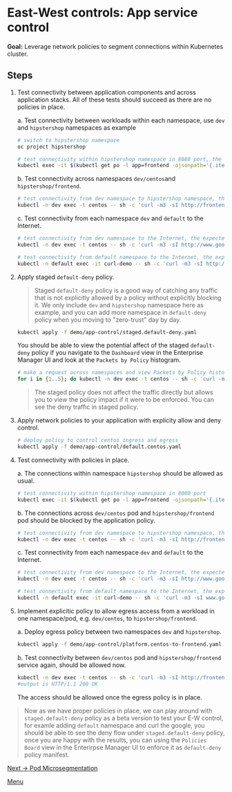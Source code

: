 # East-West controls: App service control

**Goal:** Leverage network policies to segment connections within Kubernetes cluster.

## Steps

1. Test connectivity between application components and across application stacks. All of these tests should succeed as there are no policies in place.

    a. Test connectivity between workloads within each namespace, use `dev` and `hipstershop` namespaces as example

    ```bash
    # switch to hipstershop namespace
    oc project hipstershop
    ```

    ```bash
    # test connectivity within hipstershop namespace in 8080 port, the expected result is "recommendationservice (x.x.x.x:8080) open"
    kubectl exec -it $(kubectl get po -l app=frontend -ojsonpath='{.items[0].metadata.name}')  -c server -- sh -c 'nc -zv recommendationservice 8080'
    ```

    b. Test connectivity across namespaces `dev/centos`and `hipstershop/frontend`.
    ```bash
    # test connectivity from dev namespace to hipstershop namespace, the expected result is "HTTP/1.1 200 OK"
    kubectl -n dev exec -t centos -- sh -c 'curl -m3 -sI http://frontend.hipstershop 2>/dev/null | grep -i http'
    ```

    c. Test connectivity from each namespace `dev` and `default` to the Internet.

    ```bash
    # test connectivity from dev namespace to the Internet, the expected result is "HTTP/1.1 200 OK"
    kubectl -n dev exec -t centos -- sh -c 'curl -m3 -sI http://www.google.com 2>/dev/null | grep -i http'
    
    # test connectivity from default namespace to the Internet, the expected result is "HTTP/1.1 200 OK"
    kubectl -n default exec -it curl-demo -- sh -c 'curl -m3 -sI http://www.google.com 2>/dev/null | grep -i http'
    
    ```

2. Apply staged `default-deny` policy.

    >Staged `default-deny` policy is a good way of catching any traffic that is not explicitly allowed by a policy without explicitly blocking it. We only include `dev` and `hipstershop` namespace here as example, and you can add more namespace in `default-deny` policy when you moving to "zero-trust" day by day.

    ```bash
    kubectl apply -f demo/app-control/staged.default-deny.yaml
    ```

    You should be able to view the potential affect of the staged `default-deny` policy if you navigate to the `Dashboard` view in the Enterprise Manager UI and look at the `Packets by Policy` histogram.

    ```bash
    # make a request across namespaces and view Packets by Policy histogram, the expected result is "HTTP/1.1 200 OK"
    for i in {1..5}; do kubectl -n dev exec -t centos -- sh -c 'curl -m3 -sI http://frontend.hipstershop 2>/dev/null | grep -i http'; sleep 2; done
    ```

    >The staged policy does not affect the traffic directly but allows you to view the policy impact if it were to be enforced. You can see the deny traffic in staged policy. 

3. Apply network policies to your application with explicity allow and deny control.

    ```bash
    # deploy policy to control centos ingress and egress
    kubectl apply -f demo/app-control/default.centos.yaml

    ```


4. Test connectivity with policies in place.

    a. The connections within namespace `hipstershop` should be allowed as usual.

    ```bash
    # test connectivity within hipstershop namespace in 8080 port
    kubectl exec -it $(kubectl get po -l app=frontend -ojsonpath='{.items[0].metadata.name}')  -c server -- sh -c 'nc -zv recommendationservice 8080'
    ```

    b. The connections across `dev/centos` pod and `hipstershop/frontend` pod should be blocked by the application policy.
    ```bash
    # test connectivity from dev namespace to hipstershop namespace, the expected result is "command terminated with exit code 1"
    kubectl -n dev exec -t centos -- sh -c 'curl -m3 -sI http://frontend.hipstershop 2>/dev/null | grep -i http'

    ```

    c. Test connectivity from each namespace `dev` and `default` to the Internet. 

    ```bash
    # test connectivity from dev namespace to the Internet, the expected result is "command terminated with exit code 1"
    kubectl -n dev exec -t centos -- sh -c 'curl -m3 -sI http://www.google.com 2>/dev/null | grep -i http'
    ```

    ```bash
    # test connectivity from default namespace to the Internet, the expected result is "HTTP/1.1 200 OK"
    kubectl -n default exec -it curl-demo -- sh -c 'curl -m3 -sI www.google.com 2>/dev/null | grep -i http'
    ```


5. Implement explicitic policy to allow egress access from a workload in one namespace/pod, e.g. `dev/centos`, to `hipstershop/frontend`.

    
    a. Deploy egress policy between two namespaces `dev` and `hipstershop`.

    ```bash
    kubectl apply -f demo/app-control/platform.centos-to-frontend.yaml
    ```

    b. Test connectivity between `dev/centos` pod and `hipstershop/frontend` service again, should be allowed now.

    ```bash
    kubectl -n dev exec -t centos -- sh -c 'curl -m3 -sI http://frontend.hipstershop 2>/dev/null | grep -i http'
    #output is HTTP/1.1 200 OK
    ```

    The access should be allowed once the egress policy is in place.


> Now as we have proper policies in place, we can play around with `staged.default-deny` policy as a beta version to test your E-W control, for examle adding `default` namespace and curl the google, you should be able to see the deny flow under `staged.default-deny` policy, once you are happy with the results, you can using the `Policies Board` view in the Enterirpse Manager UI to enforce it as `default-deny` policy manifest. 


[Next -> Pod Microsegmentation](../modules/pod-microsegmentation.md)

[Menu](../README.md)



